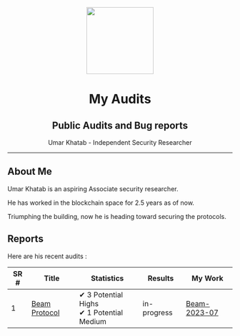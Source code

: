 
<div>
<p align="center">
    <img border-radius="50%" src="https://avatars.githubusercontent.com/u/71306738?v=4"  height="150" />
</p>
<h1 align="center">My Audits</h1>
<h2 align="center">Public Audits and Bug reports</h2>
<p align="center">Umar Khatab - Independent Security Researcher</p>  
<hr/>
</div>


## About Me

Umar Khatab is an aspiring Associate security researcher.

He has worked in the blockchain space for 2.5 years as of now.

Triumphing the building, now he is heading toward securing the protocols.

## Reports

Here are his recent audits :

| SR # |  Title | Statistics | Results | My Work |
| --- | -------| -------------- | ------------| -------------|
| 1 | [Beam Protocol](https://www.onbeam.com) | ✔ 3 Potential Highs <br/> ✔ 1 Potential Medium | in-progress | [ Beam-2023-07 ]( https://github.com/0xumarkhatab/0xumarkhatab-audits/tree/main/Beam-2023-07)  | 

